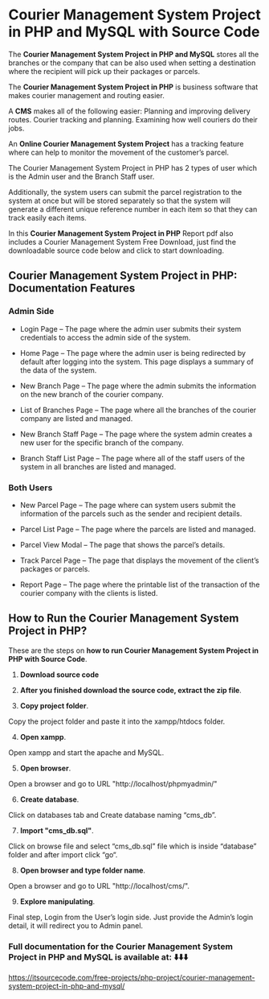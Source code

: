 # Courier Management System Project in PHP and MySQL with Source Code

The **Courier Management System Project in PHP and MySQL** stores all the branches or the company that can be also used when setting a destination where the recipient will pick up their packages or parcels.

The **Courier Management System Project in PHP** is business software that makes courier management and routing easier.

A **CMS** makes all of the following easier: Planning and improving delivery routes. Courier tracking and planning. Examining how well couriers do their jobs.

An **Online Courier Management System Project** has a tracking feature where can help to monitor the movement of the customer’s parcel.

The Courier Management System Project in PHP has 2 types of user which is the Admin user and the Branch Staff user.

Additionally, the system users can submit the parcel registration to the system at once but will be stored separately so that the system will generate a different unique reference number in each item so that they can track easily each items.

In this **Courier Management System Project in PHP** Report pdf also includes a Courier Management System Free Download, just find the downloadable source code below and click to start downloading.

## Courier Management System Project in PHP: Documentation Features

### Admin Side
  
* Login Page – The page where the admin user submits their system credentials to access the admin side of the system.
  
* Home Page – The page where the admin user is being redirected by default after logging into the system. This page displays a summary of the data of the system.

* New Branch Page – The page where the admin submits the information on the new branch of the courier company.

* List of Branches Page – The page where all the branches of the courier company are listed and managed.

* New Branch Staff Page – The page where the system admin creates a new user for the specific branch of the company.

* Branch Staff List Page  – The page where all of the staff users of the system in all branches are listed and managed.

### Both Users

* New Parcel Page – The page where can system users submit the information of the parcels such as the sender and recipient details.

* Parcel List Page – The page where the parcels are listed and managed.

* Parcel View Modal – The page that shows the parcel’s details.

* Track Parcel Page – The page that displays the movement of the client’s packages or parcels.

* Report Page – The page where the printable list of the transaction of the courier company with the clients is listed.

## How to Run the Courier Management System Project in PHP?

These are the steps on **how to run Courier Management System Project in PHP with Source Code**.

1. **Download source code**

2. **After you finished download the source code, extract the zip file**.

3. **Copy project folder**.

Copy the project folder and paste it into the xampp/htdocs folder.

4. **Open xampp**.

Open xampp and start the apache and MySQL.

5. **Open browser**.

Open a browser and go to URL "http://localhost/phpmyadmin/"

6. **Create database**.

Click on databases tab and Create database naming “cms_db”.

7. **Import "cms_db.sql"**.

Click on browse file and select “cms_db.sql” file which is inside “database” folder and after import click “go“.

8. **Open browser and type folder name**.

Open a browser and go to URL "http://localhost/cms/".

9. **Explore manipulating**.

Final step, Login from the User’s login side. Just provide the Admin’s login detail, it will redirect you to Admin panel.

### Full documentation for the **Courier Management System Project in PHP and MySQ**L is available at: ⬇️⬇️⬇️

https://itsourcecode.com/free-projects/php-project/courier-management-system-project-in-php-and-mysql/





